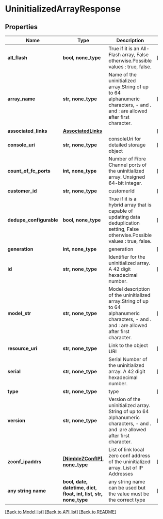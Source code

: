 # UninitializedArrayResponse


## Properties
Name | Type | Description | Notes
------------ | ------------- | ------------- | -------------
**all_flash** | **bool, none_type** | True if it is an All-Flash array, False otherwise.Possible values : true, false. | [optional] 
**array_name** | **str, none_type** | Name of the uninitialized array.String of up to 64 alphanumeric characters, - and . and : are allowed after first character. | [optional] 
**associated_links** | [**AssociatedLinks**](AssociatedLinks.md) |  | [optional] 
**console_uri** | **str, none_type** | consoleUri for detailed storage object | [optional] 
**count_of_fc_ports** | **int, none_type** | Number of Fibre Channel ports of the uninitialized array. Unsigned 64-bit integer. | [optional] 
**customer_id** | **str, none_type** | customerId | [optional] 
**dedupe_configurable** | **bool, none_type** | True if it is a hybrid array that is capable of updating data deduplication setting, False otherwise.Possible values : true, false. | [optional] 
**generation** | **int, none_type** | generation | [optional] 
**id** | **str, none_type** | Identifier for the uninitialized array. A 42 digit hexadecimal number. | [optional] 
**model_str** | **str, none_type** | Model description of the uninitialized array.String of up to 64 alphanumeric characters, - and . and : are allowed after first character. | [optional] 
**resource_uri** | **str, none_type** | Link to the object URI | [optional] 
**serial** | **str, none_type** | Serial Number of the uninitialized array. A 42 digit hexadecimal number. | [optional] 
**type** | **str, none_type** | type | [optional] 
**version** | **str, none_type** | Version of the uninitialized array. String of up to 64 alphanumeric characters, - and . and :are allowed after first character. | [optional] 
**zconf_ipaddrs** | [**[NimbleZConfIP], none_type**](NimbleZConfIP.md) | List of link local zero conf address of the uninitialized array. List of IP Addresses | [optional] 
**any string name** | **bool, date, datetime, dict, float, int, list, str, none_type** | any string name can be used but the value must be the correct type | [optional]

[[Back to Model list]](../README.md#documentation-for-models) [[Back to API list]](../README.md#documentation-for-api-endpoints) [[Back to README]](../README.md)



